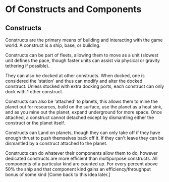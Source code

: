 # Of Constructs and Components

## Constructs

Constructs are the primary means of building and interacting with the game world. A construct is a ship, base, or building.

Constructs can be part of fleets, allowing them to move as a unit (slowest unit defines the pace, though faster units can assist via physical or gravity tethering if possible).

They can also be docked at other constructs. When docked, one is considered the 'station' and thus can modify and alter the docked construct. Unless stocked with extra docking ports, each construct can only dock with 1 other construct.

Constructs can also be 'attached' to planets, this allows them to mine the planet out for resources, build on the surface, use the planet as a heat sink, and as you mine out the planet, expand underground for more space. Once attached, a construct cannot detached except by dismantling either the construct or the planet itself. 

Constructs can Land on planets, though they can only take off if they have enough thrust to push themselves back off it. If they can't leave they can be dismantled by a construct attached to the planet.

Constructs can do whatever their components allow them to do, however dedicated constructs are more efficient than multipurpose constructs. All components of a particular kind are counted up. For every percent above 50% the ship and that component kind gains an efficiency/throughput bonus of some kind [Come back to this idea later.]